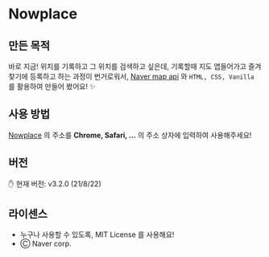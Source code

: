 # Nowplace

## 만든 목적
바로 지금! 위치를 기록하고 그 위치를 검색하고 싶은데, 기록할때 지도 앱들어가고 즐겨찾기에 등록하고 하는 과정이 번거로워서, [Naver map api]() 와 `HTML, CSS, Vanilla` 를 활용하여 만들어 봤어요! ✨

## 사용 방법
[Nowplace](https://nowplace.netlify.app) 의 주소를 **Chrome, Safari, ...** 의 주소 상자에 입력하여 사용해주세요!

## 버전
✋ 현재 버전: v3.2.0 (21/8/22)

## 라이센스
- 누구나 사용할 수 있도록, MIT License 를 사용해요!
- Ⓒ Naver corp.